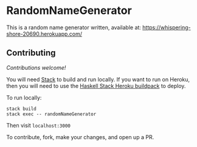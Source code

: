 # RandomNameGenerator

This is a random name generator written, available at: https://whispering-shore-20690.herokuapp.com/

## Contributing

*Contributions welcome!*

You will need [Stack](https://docs.haskellstack.org/en/stable/README/#how-to-install) to build and run locally. If you want to run on Heroku, then you will need to use the [Haskell Stack Heroku buildpack](https://github.com/mfine/heroku-buildpack-stack) to deploy.

To run locally: 

```
stack build
stack exec -- randomNameGenerator
```

Then visit `localhost:3000`

To contribute, fork, make your changes, and open up a PR.
